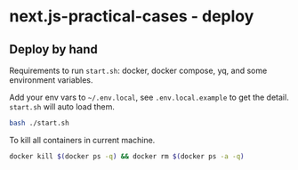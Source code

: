 # next.js-practical-cases - deploy

## Deploy by hand

Requirements to run `start.sh`: docker, docker compose, yq, and some environment variables.

Add your env vars to `~/.env.local`, see `.env.local.example` to get the detail. `start.sh` will auto load them.

```bash
bash ./start.sh
```

To kill all containers in current machine.

```bash
docker kill $(docker ps -q) && docker rm $(docker ps -a -q)
```
